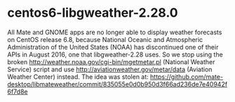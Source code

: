 # centos6-libgweather-2.28.0
All Mate and GNOME apps are no longer able to display weather forecasts 
on CentOS release 6.8, because National Oceanic and Atmospheric Administration 
of the United States (NOAA) has discontinued one of their APIs in August 2016, 
one that libgweather-2.28 uses. So we stop using the broken 
http://weather.noaa.gov/cgi-bin/mgetmetar.pl (National Weather Service) script 
and use http://aviationweather.gov/metar/data (Aviation Weather Center) instead.
The idea was stolen at:
https://github.com/mate-desktop/libmateweather/commit/835055e0d0b950d3f66ad236de7e40942f6f7d8e
